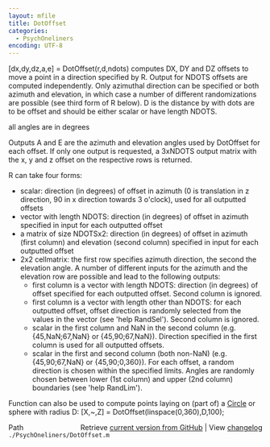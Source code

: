 ```yaml
---
layout: mfile
title: DotOffset
categories:
  - PsychOneliners
encoding: UTF-8
---
```


\[dx,dy,dz,a,e\] = DotOffset\(r,d,ndots\)
computes DX, DY and DZ offsets to move a point in a direction specified
by R. Output for NDOTS offsets are computed independently. Only azimuthal
direction can be specified or both azimuth and elevation, in which case a
number of different randomizations are possible \(see third form of R
below\). D is the distance by with dots are to be offset and should be
either scalar or have length NDOTS.

all angles are in degrees

Outputs A and E are the azimuth and elevation angles used by DotOffset
for each offset. If only one output is requested, a 3xNDOTS output matrix
with the x, y and z offset on the respective rows is returned.

R can take four forms:
- scalar: direction \(in degrees\) of offset in azimuth \(0 is translation
  in z direction, 90 in x direction towards 3 o'clock\), used for all
  outputted offsets
- vector with length NDOTS: direction \(in degrees\) of offset in azimuth
  specified in input for each outputted offset
- a matrix of size NDOTSx2: direction \(in degrees\) of offset in azimuth
  \(first column\) and elevation \(second column\) specified in input for
  each outputted offset
- 2x2 cellmatrix: the first row specifies azimuth direction, the second
  the elevation angle. A number of different inputs for the azimuth and
  the elevation row are possible and lead to the following outputs:
  - first column is a vector with length NDOTS: direction \(in degrees\) of
    offset specified for each outputted offset. Second column is ignored.
  - first column is a vector with length other than NDOTS: for each
    outputted offset, offset direction is randomly selected from the
    values in the vector \(see 'help RandSel'\). Second column is ignored.
  - scalar in the first column and NaN in the second column \(e.g.
    \{45,NaN;67,NaN\} or \{45,90;67,NaN\}\). Direction specified in the first
    column is used for all outputted offsets.
  - scalar in the first and second column \(both non-NaN\) \(e.g.
    \{45,90;67,NaN\} or \{45,90;0,360\}\). For each offset, a random direction
    is chosen within the specified limits. Angles are randomly chosen
    between lower \(1st column\) and upper \(2nd column\) boundaries \(see
    'help RandLim'\).

Function can also be used to compute points laying on \(part of\) a [Circle](/docs/Circle)
or sphere with radius D:
\[X,~,Z\] = DotOffset\(linspace\(0,360\),D,100\);


<div class="code_header" style="text-align:right;">
  <span style="float:left;">Path&nbsp;&nbsp;</span> <span class="counter">Retrieve <a href=
  "https://raw.github.com/Psychtoolbox-3/Psychtoolbox-3/beta/./PsychOneliners/DotOffset.m">current version from GitHub</a> | View <a href=
  "https://github.com/Psychtoolbox-3/Psychtoolbox-3/commits/beta/./PsychOneliners/DotOffset.m">changelog</a></span>
</div>
<div class="code">
  <code>./PsychOneliners/DotOffset.m</code>
</div>
